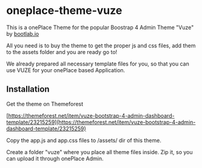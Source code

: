 # oneplace-theme-vuze

This is a onePlace Theme for the popular Boostrap 4 Admin Theme "Vuze" by
[bootlab.io](https://bootlab.io)

All you need is to buy the theme to get the proper js and css files, add them to the assets
folder and you are ready go to!

We already prepared all necessary template files for you, so that you can use VUZE 
for your onePlace based Application.

## Installation

Get the theme on Themeforest

[https://themeforest.net/item/vuze-bootstrap-4-admin-dashboard-template/23215259](https://themeforest.net/item/vuze-bootstrap-4-admin-dashboard-template/23215259)

Copy the app.js and app.css files to /assets/ dir of this theme.

Create a folder "vuze" where you place all theme files inside. Zip it, so you can upload it
through onePlace Admin.

